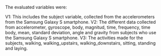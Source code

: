 The evaluated variables were:

V1: This includes the subject variable, collected from the accelerometers from the Samsung Galaxy S smartphone. 
V2: The different data collected from accelerometer, gyroscope, body, magnitud, time, frequency, time body, mean, standard deviation, angle 
and gravity from subjects who use the Samsung Galaxy S smartphone. 
V3: The activities made for the subjects, walking, walking_upstairs, walking_downstairs, sitting, standing and laying.
